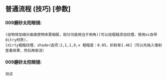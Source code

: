 ## 普通流程 (技巧) [参数]  
#### 009磨砂太阳眼镜:
    (给物体加细分曲面使物体更细腻，部分功能相当于倒角)(可以给粗糙添加纹理，使用oc自带ditry材质)，
    [dirty粗糙纹理，shader选项:2,1,1,0,v 粗糙度：0.05，折射率1.46]（可以先拖入慢射查看效果，然后再取消）  
#### 009磨砂太阳眼镜:
    测试
